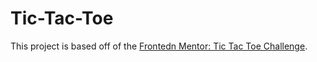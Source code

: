 # Tic-Tac-Toe

This project is based off of the [Frontedn Mentor: Tic Tac Toe Challenge](https://www.frontendmentor.io/challenges/tic-tac-toe-game-Re7ZF_E2v).
